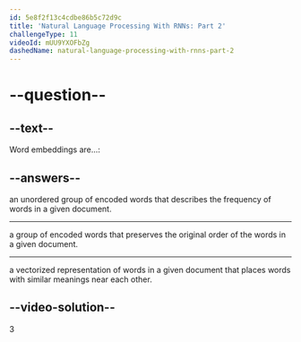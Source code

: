 ```yaml
---
id: 5e8f2f13c4cdbe86b5c72d9c
title: 'Natural Language Processing With RNNs: Part 2'
challengeType: 11
videoId: mUU9YXOFbZg
dashedName: natural-language-processing-with-rnns-part-2
---
```


# --question--

## --text--

Word embeddings are...:

## --answers--

an unordered group of encoded words that describes the frequency of words in a given document.

---

a group of encoded words that preserves the original order of the words in a given document.

---

a vectorized representation of words in a given document that places words with similar meanings near each other.

## --video-solution--

3
